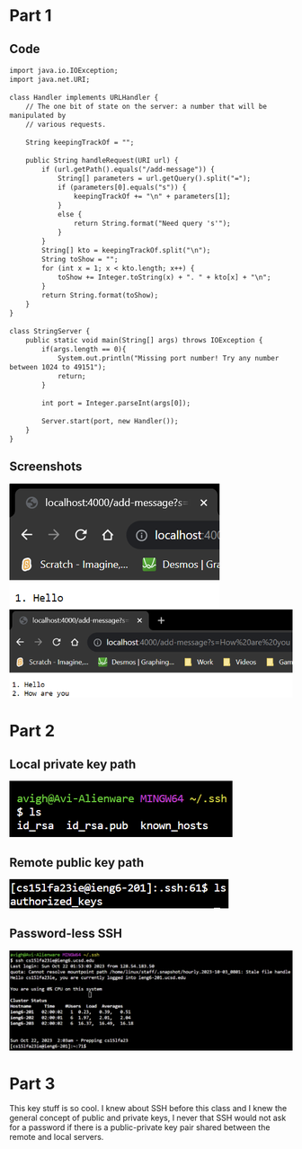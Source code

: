 # Part 1
## Code
```
import java.io.IOException;
import java.net.URI;

class Handler implements URLHandler {
	// The one bit of state on the server: a number that will be manipulated by
	// various requests.

	String keepingTrackOf = "";

	public String handleRequest(URI url) {
		if (url.getPath().equals("/add-message")) {
			String[] parameters = url.getQuery().split("=");
			if (parameters[0].equals("s")) {
				keepingTrackOf += "\n" + parameters[1];
			}
			else {
				return String.format("Need query 's'");
			}
		}
		String[] kto = keepingTrackOf.split("\n");	
		String toShow = "";
		for (int x = 1; x < kto.length; x++) {
			toShow += Integer.toString(x) + ". " + kto[x] + "\n";
		}
		return String.format(toShow);		
	}
}

class StringServer {
	public static void main(String[] args) throws IOException {
		if(args.length == 0){
			System.out.println("Missing port number! Try any number between 1024 to 49151");
			return;
		}

		int port = Integer.parseInt(args[0]);

		Server.start(port, new Handler());
	}
}
```
## Screenshots
![Image](add1.png)
![Image](add2.png)

# Part 2
## Local private key path
![Image](l2p2s1.png)
## Remote public key path
![Image](l2p2s2.png)
## Password-less SSH
![Image](passwordlessssh.png)

# Part 3
This key stuff is so cool. I knew about SSH before this class and I knew the general concept of public and private keys, I never that SSH would not ask for a password if there is a public-private key pair shared between the remote and local servers.
